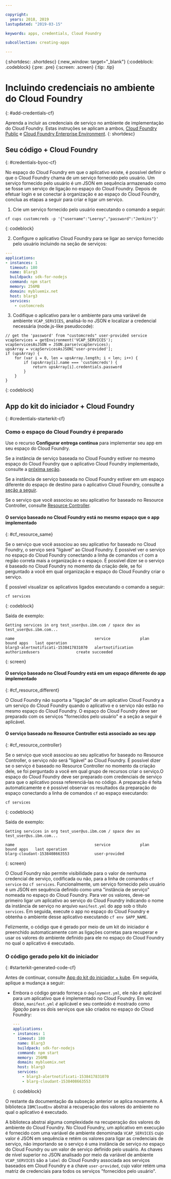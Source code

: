 ```yaml
---

copyright:
  years: 2018, 2019
lastupdated: "2019-03-15"

keywords: apps, credentials, Cloud Foundry

subcollection: creating-apps

---
```


{:shortdesc: .shortdesc}
{:new_window: target="_blank"}
{:codeblock: .codeblock}
{:pre: .pre}
{:screen: .screen}
{:tip: .tip}

# Incluindo credenciais no ambiente do Cloud Foundry
{: #add-credentials-cf}

Aprenda a incluir as credenciais de serviço no ambiente de implementação do Cloud Foundry. Estas instruções se aplicam a ambos, [Cloud Foundry Public](/docs/cloud-foundry-public?topic=cloud-foundry-public-about-cf) e [Cloud Foundry Enterprise Environment](/docs/cloud-foundry-public?topic=cloud-foundry-public-cfee).
{: shortdesc}

## Seu código + Cloud Foundry
{: #credentials-byoc-cf}

No espaço do Cloud Foundry em que o aplicativo existe, é possível definir o que o Cloud Foundry chama de um serviço fornecido pelo usuário. Um serviço fornecido pelo usuário é um JSON em sequência armazenado como se fosse um serviço de ligação no espaço do Cloud Foundry. Depois de efetuar login e se conectar à organização e ao espaço do Cloud Foundry, conclua as etapas a seguir para criar e ligar um serviço.

1. Crie um serviço fornecido pelo usuário executando o comando a seguir:
  ```console
  cf cups customcreds -p '{"username":"Leeroy","password":"Jenkins"}'
  ```
  {: codeblock}

2. Configure o aplicativo Cloud Foundry para se ligar ao serviço fornecido pelo usuário incluindo na seção de serviços:
  ```yaml
  ---
  applications:
  - instances: 1
    timeout: 180
    name: Blarg3
    buildpack: sdk-for-nodejs
    command: npm start
    memory: 256MB
    domain: mybluemix.net
    host: blarg3
    services:
      - customcreds
  ```

3. Codifique o aplicativo para ler o ambiente para uma variável de ambiente `VCAP_SERVICES`,
analisá-lo no JSON e localizar a credencial necessária (node.js-like pseudocode):
  ```
  // get the 'password' from "customcreds" user-provided service
  vcapServices = getEnvironment('VCAP_SERVICES');
  vcapServicesAsJSON = JSON.parse(vcapServices);
  upsArray = vcapServicesAsJSON['user-provided'];
  if (upsArray) {
      for (var i = 0, len = upsArray.length; i < len; i++) {
          if (upsArray[i].name === 'customcreds') {
              return upsArray[i].credentials.password
          }
      }
  }
  ```
{: codeblock}


## App do kit do iniciador + Cloud Foundry
{: #credentials-starterkit-cf}

### Como o espaço do Cloud Foundry é preparado

Use o recurso **Configurar entrega contínua** para implementar seu app em seu espaço do Cloud Foundry.

Se a instância de serviço baseada no Cloud Foundry estiver no mesmo espaço do Cloud Foundry que o aplicativo Cloud Foundry implementado, consulte a [próxima seção](/docs/apps?topic=creating-apps-add-credentials-cf).

Se a instância de serviço baseada no Cloud Foundry estiver em um espaço diferente do espaço de destino para o aplicativo Cloud Foundry, consulte a [seção a seguir](/docs/apps?topic=creating-apps-add-credentials-cf#cf_resource_different).

Se o serviço que você associou ao seu aplicativo for baseado no Resource Controller, consulte [Resource Controller](/docs/apps?topic=creating-apps-add-credentials-cf#cf_resource_controller).

#### O serviço baseado no Cloud Foundry está no mesmo espaço que o app implementado
{: #cf_resource_same}

Se o serviço que você associou ao seu aplicativo for baseado no Cloud Foundry, o serviço será "ligável" ao Cloud Foundry. É possível ver o serviço no espaço do Cloud Foundry conectando a linha de comandos `cf` com a região correta mais a organização e o espaço. É possível dizer se o serviço é baseado no Cloud Foundry no momento da criação dele, se foi perguntado a você em qual organização e espaço do Cloud Foundry criar o serviço.

É possível visualizar os aplicativos ligados executando o comando a seguir:
```console
cf services
```
{: codeblock}

Saída de exemplo:
```
Getting services in org test_user@us.ibm.com / space dev as test_user@us.ibm.com...

name                                   service             plan              bound apps   last operation
blarg3-alertnotificati-1538417831070   alertnotification   authorizedusers                create succeeded
```
{: screen}

#### O serviço baseado no Cloud Foundry está em um espaço diferente do app implementado
{: #cf_resource_different}

O Cloud Foundry não suporta a "ligação" de um aplicativo Cloud Foundry a um serviço do Cloud Foundry quando o aplicativo e o serviço não estão no mesmo espaço do Cloud Foundry. O espaço do Cloud Foundry deve ser preparado com os serviços "fornecidos pelo usuário" e a seção a seguir é aplicável.

#### O serviço baseado no Resource Controller está associado ao seu app
{: #cf_resource_controller}

Se o serviço que você associou ao seu aplicativo for baseado no Resource Controller, o serviço _não_ será "ligável" ao Cloud Foundry. É possível dizer se o serviço é baseado no Resource Controller no momento da criação dele, se foi perguntado a você em qual grupo de recursos criar o serviço.O espaço do Cloud Foundry deve ser preparado com credenciais de serviço para que o aplicativo possa referenciá-las no código. A preparação é feita automaticamente e é possível observar os resultados da preparação do espaço conectando a linha de comandos `cf` ao espaço executando:
```console
cf services
```
{: codeblock}

Saída de exemplo:
```
Getting services in org test_user@us.ibm.com / space dev as test_user@us.ibm.com...

name                                   service             plan              bound apps   last operation
blarg-cloudant-1538408663553           user-provided
```
{: screen}

O Cloud Foundry não permite visibilidade para o valor de nenhuma credencial de serviço, codificada ou não, para a linha de comandos `cf service` ou `cf services`. Funcionalmente, um serviço fornecido pelo usuário é um JSON em sequência definido como uma "instância de serviço" nomeada no espaço do Cloud Foundry. Para
ver os valores, deve-se primeiro ligar um aplicativo ao serviço do Cloud Foundry indicando o nome da instância de serviço no arquivo `manifest.yml` do app sob o título `services`. Em seguida, execute o app no espaço do Cloud Foundry e obtenha o ambiente desse aplicativo executando `cf env $APP_NAME`.

Felizmente, o código que é gerado por meio de um kit do iniciador é preenchido automaticamente com as ligações corretas para recuperar e usar os valores do ambiente definido para ele no espaço do Cloud Foundry no qual o aplicativo é executado.

### O código gerado pelo kit do iniciador
{: #starterkit-generated-code-cf}

Antes de continuar, consulte [App do kit do iniciador + kube](/docs/apps?topic=creating-apps-add-credentials-kube#credentials-starterkit-kube-gencode). Em seguida, aplique a mudança a seguir:

* Embora o código gerado forneça o `deployment.yml`, ele não é aplicável para um aplicativo que é implementado no Cloud Foundry. Em vez disso, `manifest.yml` _é_ aplicável e seu conteúdo é mostrado como _ligação_ para os dois serviços que são criados no espaço do Cloud Foundry:
  ```yaml
  ---
  applications:
  - instances: 1
    timeout: 180
    name: Blarg3
    buildpack: sdk-for-nodejs
    command: npm start
    memory: 256MB
    domain: mybluemix.net
    host: blarg3
    services:
      - blarg3-alertnotificati-1538417831070
      - blarg-cloudant-1538408663553
  ```
  {: codeblock}

O restante da documentação da subseção anterior se aplica novamente. A biblioteca `IBMCloudEnv` abstrai a recuperação dos valores do ambiente no qual o aplicativo é executado.

A biblioteca abstrai alguma complexidade na recuperação dos valores do ambiente do Cloud Foundry. No Cloud
Foundry, um aplicativo em execução é fornecido com uma variável de ambiente denominada `VCAP_SERVICES`
cujo valor é JSON em sequência e retém os valores para ligar as credenciais de serviço, não importando se o
serviço é uma instância de serviço _no_ espaço do Cloud Foundry ou um valor de serviço definido pelo usuário. As
chaves de nível superior no JSON analisado por meio da variável de ambiente `VCAP_SERVICES` são a
`label` do Cloud Foundry associada aos serviços baseados em Cloud Foundry e a chave
`user-provided`, cujo valor retém uma matriz de credenciais para todos os serviços "fornecidos pelo usuário".
